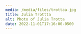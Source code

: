 ```yaml
---
media: /media/files/trottaa.jpg
title: Julia Trottta
alt: Photo of Julia Trotta
date: 2022-11-01T17:16:00-0500
---
```

